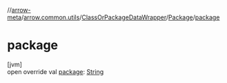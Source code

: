 //[arrow-meta](../../../../index.md)/[arrow.common.utils](../../index.md)/[ClassOrPackageDataWrapper](../index.md)/[Package](index.md)/[package](package.md)

# package

[jvm]\
open override val [package](package.md): [String](https://kotlinlang.org/api/latest/jvm/stdlib/kotlin/-string/index.html)
